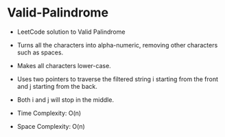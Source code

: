 # Valid-Palindrome
* LeetCode solution to Valid Palindrome
* Turns all the characters into alpha-numeric, removing other characters such as spaces.
* Makes all characters lower-case.
* Uses two pointers to traverse the filtered string i starting from the front and j starting from the back.
* Both i and j will stop in the middle.

* Time Complexity: O(n)
* Space Complexity: O(n)
